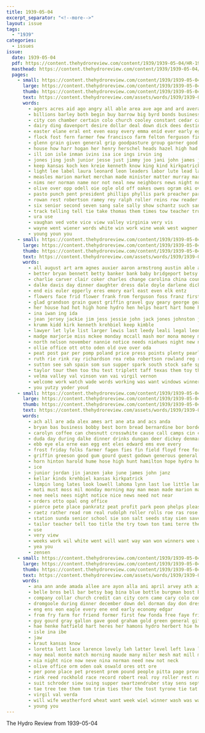 ```yaml
---
title: 1939-05-04
excerpt_separator: "<!--more-->"
layout: issue
tags:
  - "1939"
categories:
  - issues
issue:
  date: 1939-05-04
  pdf: https://content.thehydroreview.com/content/1939/1939-05-04/HR-1939-05-04.pdf
  masthead: https://content.thehydroreview.com/content/1939/1939-05-04/masthead/HR-1939-05-04.jpg
  pages:
    - small: https://content.thehydroreview.com/content/1939/1939-05-04/small/HR-1939-05-04-01.jpg
      large: https://content.thehydroreview.com/content/1939/1939-05-04/large/HR-1939-05-04-01.jpg
      thumb: https://content.thehydroreview.com/content/1939/1939-05-04/thumbnails/HR-1939-05-04-01.jpg
      text: https://content.thehydroreview.com/assets/words/1939/1939-05-04/HR-1939-05-04-01.txt
      words:
        - agers acres aid ago angry all able area ave age and ard avera are arts alvin american allday acre andy appleman
        - billions barley both begin buy barrow big byrd bonds business butler brett baptist best blakley buc bere bryan boucher breeding bartgis bond barron bassler bill but breed bring barrows burrow butter been blaine boys books belle billion buns barn brown book back baby
        - city con chamber certain colo church cooley constant cedar carmen clark class charle carpenter canyon cream chronic cost college care clinton conver cos carnegie center christian camp can company champion cove county come clock cartwright cease comer course charles
        - dairy ding davenport desire dollar deal down dick dees destiny due delma dies does dise days dance day drummond douglas drew denis derby degree davis demo dom
        - easter elane eral ent even easy every emma enid ever early eger english
        - flock fost fern farmer few francisco farm felton ferguson finley fone fear furnish freedom floyd free french far friends fred from for fea fed first forty fare freeman front fair favorite friday
        - glenn grain given general grip goodpasture group garner good governor guest grammer glen glad grady greer grand griffin greeson grade gave
        - house how harr hogan her henry herschel heads hazel high had hedge hawkins home harold held hay heger horse hampshire hire heart hai howard holding hennessey hydro hamil hes has hour half honorable habe hamilton happy hundred hold homa him horn harry head harding haggard
        - ill ion isle inman ivins isa ice ings irvin ing
        - jones jing josh junior jesse just jimmy joo jani john james joe
        - keep kansas koch ken kreie kenneth know king kind kirkpatrick kimble keeping
        - light lee label laura leonard leon leaders labor lute lead late left land like lowell lay low lucille leo little lege last lena laws large living long law
        - measles marion market merchan made minister matter murray march magic men master miller miss man madi many means mat mayer minnie menter may mary money mayers much monday more must muller most members mol midas murphy mony milk mise mand
        - nims ner norman name nor not neal new neighbors news night notice now names nation nees nell
        - olive over opp odell oie ogle old off oakes owes ogram oki ove only
        - pasto punch pent president phillips phyllis park preacher parent phipps patsy powers pierce pay profit people past penny pledge pop present pleasant price place power proud perfect palm poor patrick powe potter part
        - rowan rest robertson ramey rey ralph roller reins row reader rec rust raetz rich rom reason regent rally record richards read race records royal ronald room rado reno ried rece ray run rate rent
        - six senior second seven sang sale sally show schantz such san supply sears steelman selling sal sami straw still shirley soon state skates saw said stange session slow snare sessions sister stock sutton shown subject see salary sand saving saturday she sayre stocks states store story steers sing stores supe speaker seales spring sam stockton sunday sad sorrow senders service sat small star son short special sellers school standard sons strong staple
        - track telling tell tie take thomas them times tow teacher trucks the team trom thompson than then taken tour too texas tonga tax talkington
        - ura use
        - vaughan ved vote vice view valley virginia very vis
        - wayne went wiener words white win work wine weak west wagner watch wages wonder weekly wright won wheat while weatherford wish want week will wieners weeks waters winning with wisdom world weh welborn worth wage william was winnings water
        - young youn you
    - small: https://content.thehydroreview.com/content/1939/1939-05-04/small/HR-1939-05-04-02.jpg
      large: https://content.thehydroreview.com/content/1939/1939-05-04/large/HR-1939-05-04-02.jpg
      thumb: https://content.thehydroreview.com/content/1939/1939-05-04/thumbnails/HR-1939-05-04-02.jpg
      text: https://content.thehydroreview.com/assets/words/1939/1939-05-04/HR-1939-05-04-02.txt
      words:
        - all august art arm agnes auxier aaron armstrong austin able arletta american are arlie and alin alice ann
        - better bryan bennett betty banker bank baby bridgeport betsy beck blanche best ben blossom boyd brown but bir bennet barber brother bartgis
        - charlie carver clair coker charles change carolina china county clinton cecil cope call charlese cordell coffee car clarence can cedar cartwright carl city cox cant cee crissman caddo come cake conroe comes
        - dalke davis day dinner daughter dress dale doyle darlene dickerson dim dorman david delvin donald daughters death duncan
        - end eis euler epperly eres emory earl east even elk entz
        - flowers face frid flower frank from ferguson foss franz first foote fun front fuel fred floyd field friday for fost free
        - glad grandson grain guest griffin gravel guy geary george gear green ghering getting gregg grant greenhouse gas garden
        - her house had hot high hone hydro hen helps heart hart home herbert hatfield hon hope henry herndon hayes harry horse hume
        - ina iwan ing ida
        - jean jersey jackie jim jess jessie john jack jones johnston jon jin jump
        - krumm kidd kirk kenneth krehbiel keep kimble
        - lawyer let lyle list larger lewis last leedy leali legal leon lawn lawter lucius lay lone like lola lee left lew lose look
        - madge marjorie miss mckee monday mccall mash mor mona money mildred morrow may mansell march mis matter must miles miller mound man mcallen mavis
        - north nelson november nannie notice needs niehues night new not noon nowka news now
        - ollie office ott otto oden old ove over oda
        - peat post par per pomp poland price press points plenty pearl plants paul pump present pore past pitzer persons pent pleasant
        - ruth rie rink ray richardson rea reba robertson rowland reg rom russell roller ready ren reber rank ridge roses rook regular randolph raymond roy roberts
        - sutton see sah spain som sun supper spark south stock safe spor station special sermon strong spies spring selling sweet store service she second school supply sand salle small sallie shanks sick sons side sale saturday sudan sylvester simmons smile such sunday seed star seeds suit son speaks ship
        - taylor tour then too thu test triplett taff texas them toy the tyson take tex trailer tickel tag tra
        - velma valley val vinson van vai virgil vernon
        - welcome work watch wade words working was want windows winners week williams weatherford wife will weather wildman well with winter went while
        - you yutzy yoder youd
    - small: https://content.thehydroreview.com/content/1939/1939-05-04/small/HR-1939-05-04-03.jpg
      large: https://content.thehydroreview.com/content/1939/1939-05-04/large/HR-1939-05-04-03.jpg
      thumb: https://content.thehydroreview.com/content/1939/1939-05-04/thumbnails/HR-1939-05-04-03.jpg
      text: https://content.thehydroreview.com/assets/words/1939/1939-05-04/HR-1939-05-04-03.txt
      words:
        - ach all are ada alex ames art ane ata and acs anda
        - bryan bas business bobby best born bread bernardine bor border balter ball balloon big berry both been boys board begin
        - carolyn coffee can chesnutt crosswhite cause call camps cin church cece coleman clerk champlin china car city charles chick cost care cola come chalk
        - duda day during dalke dinner drinks dungan deer dickey denmark drew dennis denham din dall
        - ebb eye ela erne ean egg ent eles edward ems eve every
        - frost friday folks farmer fagen fies fin field floyd free for few first fruit fae far
        - griffin greeson good gum gourd guest godown generous general gai geary gain gan grade ground grain
        - horn hinton harold hume hose high hunt hamilton hope hydro home has heart her hour him
        - ice
        - junior jordan jin janzen jake june james john janz
        - kellar kinds krehbiel kansas kirkpatrick
        - limpin long lates look lowell lahoma lynn last lue little land loe
        - moti must moss mil monday morning may man mean made marion magnolia many master money mills monty martha mee meed miles much mound match milk more mete might mash morn
        - nee neels nees night notice nice news need not near
        - orders otto opal ong office
        - pierce pete place pankratz peat profit park peon phelps pleasant pies public pick pua persons pai
        - raetz rather read rom real rudolph roller rolls roe ras rose rink race red ridge russell
        - station sunda senior school sie son salt seeds stay sien save short schools saturday she sola seis steck scott shower see sunday south sing seen special service shields sweep swell smith sole state stockton stock still sane
        - tailor teacher tell too title the try town ton tami terre them talkington tra texas tench
        - use
        - very view
        - weeks work wil white went will want way wan won winners wee walter with williams wes weatherford week winner was welcome welding well
        - yea you
        - zensen
    - small: https://content.thehydroreview.com/content/1939/1939-05-04/small/HR-1939-05-04-04.jpg
      large: https://content.thehydroreview.com/content/1939/1939-05-04/large/HR-1939-05-04-04.jpg
      thumb: https://content.thehydroreview.com/content/1939/1939-05-04/thumbnails/HR-1939-05-04-04.jpg
      text: https://content.thehydroreview.com/assets/words/1939/1939-05-04/HR-1939-05-04-04.txt
      words:
        - ana ann ande amada allee are ayon alla ani april arvey ath aid all alexander and
        - belle bros bell bar betsy bag bina blue bottle burgman bost beans bie ball buy baxter bryan bandy bran bring
        - company collar church credit can city corn came cary colo come card con cop chain cisco carman che colson cake
        - dromgoole during dinner december down del dorman day don dress deay
        - eng ens eon eagle every ene end early economy edgar
        - from fry farm for friend former first few fonda free faye friday flakes found
        - guy gourd gray gallon gave good graham gold green general gift game
        - hae henke hatfield hart heres her hamons hydro herbert hie hem hees husband herndon him howe home has hastings hiatt halstead
        - isle ina ibe
        - jaw
        - kraut kansas know
        - loretta lett lace larence lovely leh latter level left lava lay late lone low
        - may meal monte match morning maude many miler mesh mat mill mee miss marion main miller magnolia mis monday
        - nia night nice now neve nina norman need new not neck
        - olive office orm oden oak oswald ores ott ore
        - per pone place pet present prem pound people pitta page proud park peery pitzer par pai pears post pinto pounds pick pin
        - rink reed rockhold race record robert real roy roller rest ranger
        - suit schroder siew suing supper swartzendruber stay sens sept sup store sat san straws sieve sunda size siren steck sun saturday see special sutin story supply sister shirts setting session silk sino spain sever shorts sien small sas salmon sunday santa
        - tae tree tee them tom trim ties thor the tost tyrone tie tat tho
        - virgil val verda
        - will wife weatherford wheat want week wiel winner wash was wah white while western wale well waren working wees welcome weeks with why
        - young you
---
```


The Hydro Review from 1939-05-04

<!--more-->

